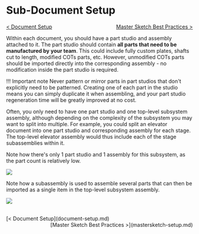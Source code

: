 <style>
.right{
    float:right;
}

.left{
    float:left;
}
</style>

# Sub-Document Setup

<span class="left">[< Document Setup](document-setup.md)</span> <span class="right">[Master Sketch Best Practices >](mastersketch-setup.md)</span>
<br>

Within each document, you should have a part studio and assembly attached to it. The part studio should contain **all parts that need to be manufactured by your team**. This could include fully custom plates, shafts cut to length, modified COTs parts, etc. However, unmodified COTs parts should be imported directly into the corresponding assembly - no modification inside the part studio is required.

!!! Important note
    Never pattern or mirror parts in part studios that don't explicitly need to be patterned. Creating one of each part in the studio means you can simply duplicate it when assembling, and your part studio regeneration time will be greatly improved at no cost.

Often, you only need to have one part studio and one top-level subsystem assembly, although depending on the complexity of the subsystem you may want to split into multiple. For example, you could split an elevator document into one part studio and corresponding assembly for each stage. The top-level elevator assembly would thus include each of the stage subassemblies within it.


Note how there's only 1 part studio and 1 assembly for this subsystem, as the part count is relatively low.

![](/img/design-standards/part-studio.webp)

Note how a subassembly is used to assemble several parts that can then be imported as a single item in the top-level subsystem assembly.

![](/img/design-standards/subassembly.png)

<br>
<span class="left">[< Document Setup](document-setup.md)</span> <span class="right">[Master Sketch Best Practices >](mastersketch-setup.md)</span>
<br>
<br>